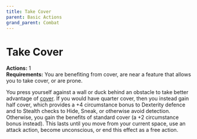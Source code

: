 ```yaml
---
title: Take Cover
parent: Basic Actions
grand_parent: Combat
---
```


# Take Cover
**Actions:** 1<br>
**Requirements:** You are benefiting from cover, are near a feature that allows you to take cover, or are prone.

You press yourself against a wall or duck behind an obstacle to take better advantage of [cover](). If you would have quarter cover, then you instead gain half cover, which provides a +4 circumstance bonus to Dexterity defence and to Stealth checks to Hide, Sneak, or otherwise avoid detection. Otherwise, you gain the benefits of standard cover (a +2 circumstance bonus instead). This lasts until you move from your current space, use an attack action, become unconscious, or end this effect as a free action.
